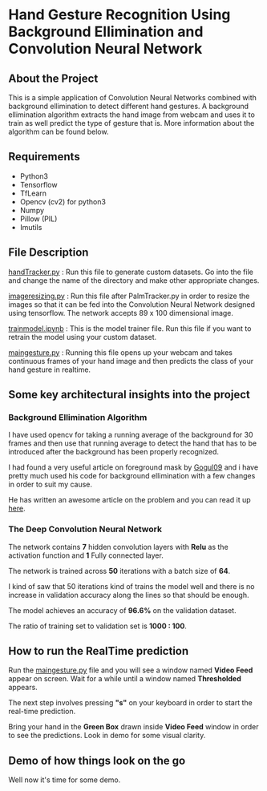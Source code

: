 # Hand Gesture Recognition Using Background Ellimination and Convolution Neural Network

## About the Project

This is a simple application of Convolution Neural Networks combined with background ellimination to detect different hand gestures. A background ellimination algorithm extracts the hand image from webcam and uses it to train as well predict the type of gesture that is. More information about the algorithm can be found below.

## Requirements

* Python3
* Tensorflow
* TfLearn
* Opencv (cv2) for python3
* Numpy
* Pillow (PIL)
* Imutils

## File Description

[handTracker.py](https://github.com/RamShankarKumar/Hand-gesture-recognition-with-background-elimination-and-using-convolutinal-neural-network/handTracker.py)  : Run this file to generate custom datasets. Go into the file and change the name of the directory and make other appropriate changes.

[imageresizing.py](https://github.com/RamShankarKumar/Hand-gesture-recognition-with-background-elimination-and-using-convolutinal-neural-network/imageresizing.py) : Run this file after PalmTracker.py in order to resize the images so that it can be fed into the Convolution Neural Network designed using tensorflow. The network accepts 89 x 100 dimensional image.

[trainmodel.ipynb](https://github.com/RamShankarKumar/Hand-gesture-recognition-with-background-elimination-and-using-convolutinal-neural-network/trainmodel.py) : This is the model trainer file. Run this file if you want to retrain the model using your custom dataset.

[maingesture.py](https://github.com/RamShankarKumar/Hand-gesture-recognition-with-background-elimination-and-using-convolutinal-neural-network/maingesture.py) : Running this file opens up your webcam and takes continuous frames of your hand image and then predicts the class of your hand gesture in realtime.

## Some key architectural insights into the project

### Background Ellimination Algorithm

I have used opencv for taking a running average of the background for 30 frames and then use that running average to detect the hand that has to be introduced after the background has been properly recognized.

I had found a very useful article on foreground mask by [Gogul09](https://github.com/Gogul09) and i have pretty much used his code for background ellimination with a few changes in order to suit my cause.

He has written an awesome article on the problem and you can read it up [here](https://gogul09.github.io/software/hand-gesture-recognition-p1).

### The Deep Convolution Neural Network

The network contains **7** hidden convolution layers with **Relu** as the activation function and **1** Fully connected layer.

The network is trained across **50** iterations with a batch size of **64**.

I kind of saw that 50 iterations kind of trains the model well and there is no increase in validation accuracy along the lines so that should be enough.

The model achieves an accuracy of **96.6%** on the validation dataset.

The ratio of training set to validation set is **1000 : 100**.

## How to run the RealTime prediction

Run the [maingesture.py](https://github.com/RamShankarKumar/Hand-gesture-recognition-with-background-elimination-and-using-convolutinal-neural-network/maingesture.py) file and you will see a window named **Video Feed** appear on screen. Wait for a while until a window named **Thresholded** appears.

The next step involves pressing **"s"** on your keyboard in order to start the real-time prediction.

Bring your hand in the **Green Box** drawn inside **Video Feed** window in order to see the predictions.
Look in demo for some visual clarity.

## Demo of how things look on the go

Well now it's time for some demo.

